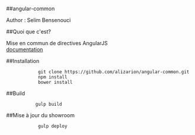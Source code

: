 ##angular-common

Author : Selim Bensenouci

##Quoi que c'est?

Mise en commun de directives AngularJS   
[documentation](http://alizarion.github.io/angular-common/docs/)


##Installation

                git clone https://github.com/alizarion/angular-common.git
                npm install
                bower install



##Build

               gulp build
##Mise à jour du showroom

                gulp deploy
                
